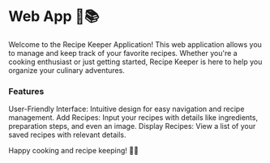 # Web App 🍲📚
Welcome to the Recipe Keeper Application! This web application allows you to manage and keep track of your favorite recipes. Whether you're a cooking enthusiast or just getting started, Recipe Keeper is here to help you organize your culinary adventures.

### Features
User-Friendly Interface: Intuitive design for easy navigation and recipe management.
Add Recipes: Input your recipes with details like ingredients, preparation steps, and even an image.
Display Recipes: View a list of your saved recipes with relevant details.

Happy cooking and recipe keeping! 🍳📖
